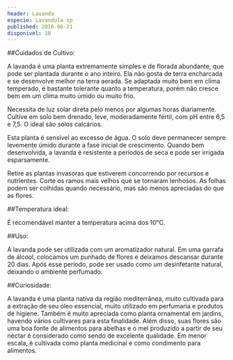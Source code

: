 ```yaml
---
header: Lavanda 
especie: Lavandula sp
published: 2016-06-21
disponivel: 10
---
```



##Cuidados de Cultivo:

A lavanda é uma planta extremamente simples e de florada abundante, que pode ser plantada durante o ano inteiro. Ela não gosta de terra encharcada e se desenvolve melhor na terra aerada. Se adaptada muito bem em clima temperado, é bastante tolerante quanto a temperatura, porém não cresce bem em um clima muito úmido ou muito frio.

Necessita de luz solar direta pelo menos por algumas horas diariamente.
Cultive em solo bem drenado, leve, moderadamente fértil, com pH entre 6,5 e 7,5. O ideal são solos calcários.

Esta planta é sensível ao excesso de água. O solo deve permanecer sempre levemente úmido durante a fase inicial de crescimento. Quando bem desenvolvida, a lavanda é resistente a períodos de seca e pode ser irrigada esparsamente.

Retire as plantas invasoras que estiverem concorrendo por recursos e nutrientes.
Corte os ramos mais velhos que se tornaram lenhosos. As folhas podem ser colhidas quando necessário, mas são menos apreciadas do que as flores. 
 
##Temperatura ideal:

 É recomendável manter a temperatura acima dos 10°C.
 
 
##Uso:

A lavanda pode ser utilizada com um aromatizador natural. Em uma garrafa de álcool, colocamos um punhado de flores e deixamos descansar durante 20 dias. Após esse período, pode ser usado como um desinfetante natural, deixando o ambiente perfumado.
 

##Curiosidade:
 
A lavanda é uma planta nativa da região mediterrânea, muito cultivada para a extração de seu óleo essencial, muito utilizado em perfumaria e produtos de higiene. Também é muito apreciada como planta ornamental em jardins, havendo vários cultivares para esta finalidade. Além disso, suas flores são uma boa fonte de alimentos para abelhas e o mel produzido a partir de seu néctar é considerado como sendo de excelente qualidade. Em menor escala, é cultivada como planta medicinal e como condimento para alimentos.